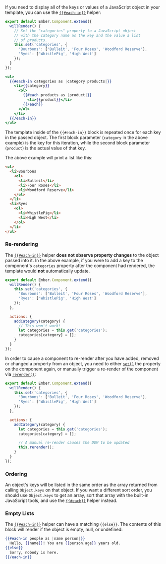 If you need to display all of the keys or values of a
JavaScript object in your template, you can use the
[`{{#each-in}}`](http://emberjs.com/api/classes/Ember.Templates.helpers.html#method_each-in)
helper:

```/app/components/store-categories.js
export default Ember.Component.extend({
  willRender() {
    // Set the "categories" property to a JavaScript object
    // with the category name as the key and the value a list
    // of products.
    this.set('categories', {
      'Bourbons': ['Bulleit', 'Four Roses', 'Woodford Reserve'],
      'Ryes': ['WhistlePig', 'High West']
    });
  }
});
```

```/app/templates/components/store-categories.hbs
<ul>
  {{#each-in categories as |category products|}}
    <li>{{category}}
      <ol>
        {{#each products as |product|}}
          <li>{{product}}</li>
        {{/each}}
      </ol>
    </li>
  {{/each-in}}
</ul>
```

The template inside of the `{{#each-in}}` block is repeated once for
each key in the passed object. The first block parameter (`category` in
the above example) is the key for this iteration, while the second block
parameter (`product`) is the actual value of that key.

The above example will print a list like this:

```html
<ul>
  <li>Bourbons
    <ol>
      <li>Bulleit</li>
      <li>Four Roses</li>
      <li>Woodford Reserve</li>
    </ol>
  </li>
  <li>Ryes
    <ol>
      <li>WhistlePig</li>
      <li>High West</li>
    </ol>
  </li>
</ul>
```

### Re-rendering

The [`{{#each-in}}`](http://emberjs.com/api/classes/Ember.Templates.helpers.html#method_each-in)
helper **does not observe property changes** to the object passed into it. In
 the above example, if you were to add a key to the component's `categories`
 property after the component had rendered, the template would **not**
 automatically update.

```/app/components/store-categories.js
export default Ember.Component.extend({
  willRender() {
    this.set('categories', {
      'Bourbons': ['Bulleit', 'Four Roses', 'Woodford Reserve'],
      'Ryes': ['WhistlePig', 'High West']
    });
  },

  actions: {
    addCategory(category) {
      // This won't work!
      let categories = this.get('categories');
      categories[category] = [];
    }
  }
});
```

In order to cause a component to re-render after you have added,
removed or changed a property from an object, you need to either
[`set()`](http://emberjs.com/api/classes/Ember.Component.html#method_set) the
property on the component again, or manually trigger a re-render of the
component via [`rerender()`](http://emberjs.com/api/classes/Ember.Component.html#method_rerender):

```/app/components/store-categories.js
export default Ember.Component.extend({
  willRender() {
    this.set('categories', {
      'Bourbons': ['Bulleit', 'Four Roses', 'Woodford Reserve'],
      'Ryes': ['WhistlePig', 'High West']
    });
  },

  actions: {
    addCategory(category) {
      let categories = this.get('categories');
      categories[category] = [];

      // A manual re-render causes the DOM to be updated
      this.rerender();
    }
  }
});
```

### Ordering

An object's keys will be listed in the same order as the array returned
from calling `Object.keys` on that object. If you want a different sort
order, you should use `Object.keys` to get an array, sort that array
with the built-in JavaScript tools, and use the
[`{{#each}}`](http://emberjs.com/api/classes/Ember.Templates.helpers.html#method_each-in)
helper instead.

### Empty Lists
The [`{{#each-in}}`](http://emberjs.com/api/classes/Ember.Templates.helpers.html#method_each-in)
helper can have a matching `{{else}}`. The contents of this block will render
 if the object is empty, null, or undefined:

```handlebars
{{#each-in people as |name person|}}
  Hello, {{name}}! You are {{person.age}} years old.
{{else}}
  Sorry, nobody is here.
{{/each-in}}
```
